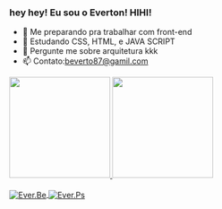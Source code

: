 ### hey hey! Eu sou o Everton! HIHI!

- 🔭 Me preparando pra trabalhar com front-end
- 🌱 Estudando CSS, HTML, e JAVA SCRIPT
- 💬 Pergunte me sobre arquitetura kkk
- 📫 Contato:beverto87@gamil.com

<div>
  <a href="https://issuu.com/everton_szarq/docs/everton_fernando_portfolio/s/14106683">
    <img height="180em" src="https://github-readme-stats.vercel.app/api?username=EverSZarch&show_icons=true&theme=dracula&include_all_commits=true&count_private=true"/>
    <img height="180em" src="https://github-readme-stats.vercel.app/api/top-langs/?username=EverSZarch&layout=compact&langs_count=7&theme=dracula"/>
    <div>
  
<div sttyle="display: inline_block"><br>
      <img align="center" alt="Ever.Be"  height"30px" width"40" src="https://cdn.jsdelivr.net/gh/devicons/devicon/icons/bootstrap/bootstrap-original.svg">
        <img align="center" alt="Ever.Ps" height"30" width"40" src="https://cdn.jsdelivr.net/gh/devicons/devicon/icons/photoshop/photoshop-plain.svg">
      <div>
